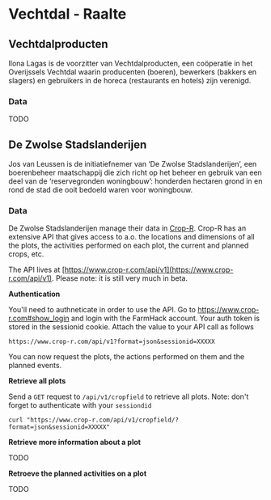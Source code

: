 # Vechtdal - Raalte


## Vechtdalproducten
Ilona Lagas is de voorzitter van Vechtdalproducten, een coöperatie in het Overijssels Vechtdal waarin producenten (boeren), bewerkers (bakkers en slagers) en gebruikers in de horeca (restaurants en hotels) zijn verenigd.

### Data

TODO

## De Zwolse Stadslanderijen

Jos van Leussen is de initiatiefnemer van ‘De Zwolse Stadslanderijen’, een boerenbeheer maatschappij die zich richt op het beheer en gebruik van een deel van de ‘reservegronden woningbouw’: honderden hectaren grond in en rond de stad die ooit bedoeld waren voor woningbouw.

### Data

De Zwolse Stadslanderijen manage their data in [Crop-R](https://www.crop-r.com). Crop-R has an extensive API that gives access to a.o. the locations and dimensions of all the plots, the activities performed on each plot, the current and planned crops, etc.

The API lives at [https://www.crop-r.com/api/v1](https://www.crop-r.com/api/v1). Please note: it is still very much in beta.

**Authentication**

You'll need to authneticate in order to use the API. Go to https://www.crop-r.com#show_login and login with the FarmHack account. Your auth token is stored in the sessionid cookie. Attach the value to your API call as follows

    https://www.crop-r.com/api/v1?format=json&sessionid=XXXXX

You can now request the plots, the actions performed on them and the planned events.

**Retrieve all plots**

Send a `GET` request to `/api/v1/cropfield` to retrieve all plots. Note: don't forget to authenticate with your `sessiondid`

    curl "https://www.crop-r.com/api/v1/cropfield/?format=json&sessionid=XXXXX"

**Retrieve more information about a plot**

TODO

**Retroeve the planned activities on a plot**

TODO